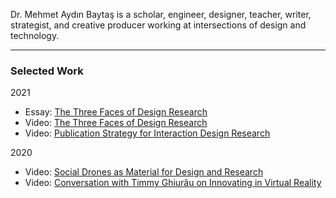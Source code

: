 Dr. Mehmet Aydın Baytaş is a scholar, engineer, designer, teacher, writer, strategist, and creative producer working at intersections of design and technology.

---

### Selected Work

2021

- Essay: [The Three Faces of Design Research](https://www.designdisciplin.com/the-three-faces-of-design-research/)
- Video: [The Three Faces of Design Research](https://youtu.be/CIKtqj389dI)
- Video: [Publication Strategy for Interaction Design Research](https://youtu.be/eoOrOZymdmg)

2020

- Video: [Social Drones as Material for Design and Research](https://youtu.be/V3NFn936gzY)
- Video: [Conversation with Timmy Ghiurãu on Innovating in Virtual Reality](https://youtu.be/jMaEjm7L_wU)
